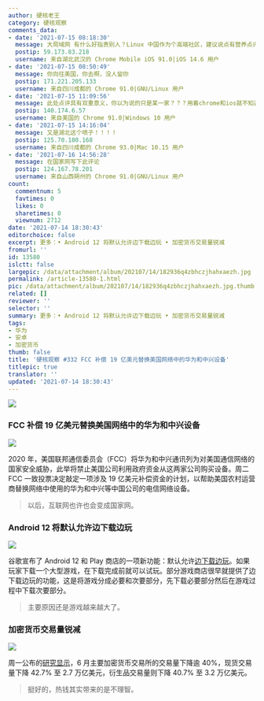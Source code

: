 ```yaml
---
author: 硬核老王
category: 硬核观察
comments_data:
- date: '2021-07-15 08:18:30'
  message: 大局域网 有什么好指责别人？Linux 中国作为个高端社区，建议说点有营养点评。双重标准真的好吗？
  postip: 59.173.83.218
  username: 来自湖北武汉的 Chrome Mobile iOS 91.0|iOS 14.6 用户
- date: '2021-07-15 08:50:49'
  message: 你向往美国，你去啊，没人留你
  postip: 171.221.205.133
  username: 来自四川成都的 Chrome 91.0|GNU/Linux 用户
- date: '2021-07-15 11:09:56'
  message: 此处点评具有双重意义，你以为说的只是某一家？？？用着chrome和ios就不知道自己姓什么了？？？
  postip: 140.174.6.57
  username: 来自美国的 Chrome 91.0|Windows 10 用户
- date: '2021-07-15 14:16:04'
  message: 又是湖北这个喷子！！！！
  postip: 125.70.180.168
  username: 来自四川成都的 Chrome 93.0|Mac 10.15 用户
- date: '2021-07-16 14:56:28'
  message: 在国家网写下此评论
  postip: 124.167.78.201
  username: 来自山西朔州的 Chrome 91.0|GNU/Linux 用户
count:
  commentnum: 5
  favtimes: 0
  likes: 0
  sharetimes: 0
  viewnum: 2712
date: '2021-07-14 18:30:43'
editorchoice: false
excerpt: 更多：• Android 12 将默认允许边下载边玩 • 加密货币交易量锐减
fromurl: ''
id: 13580
islctt: false
largepic: /data/attachment/album/202107/14/182936q4zbhczjhahxaezh.jpg
permalink: /article-13580-1.html
pic: /data/attachment/album/202107/14/182936q4zbhczjhahxaezh.jpg.thumb.jpg
related: []
reviewer: ''
selector: ''
summary: 更多：• Android 12 将默认允许边下载边玩 • 加密货币交易量锐减
tags:
- 华为
- 安卓
- 加密货币
thumb: false
title: '硬核观察 #332 FCC 补偿 19 亿美元替换美国网络中的华为和中兴设备'
titlepic: true
translator: ''
updated: '2021-07-14 18:30:43'
---
```


![](/data/attachment/album/202107/14/182936q4zbhczjhahxaezh.jpg)


### FCC 补偿 19 亿美元替换美国网络中的华为和中兴设备


![](/data/attachment/album/202107/14/182944x87d99f29ucsg8fo.jpg)


2020 年，美国联邦通信委员会（FCC）将华为和中兴通讯列为对美国通信网络的国家安全威胁，此举将禁止美国公司利用政府资金从这两家公司购买设备。周二 FCC 一致投票决定敲定一项涉及 19 亿美元补偿资金的计划，以帮助美国农村运营商替换网络中使用的华为和中兴等中国公司的电信网络设备。



> 
> 以后，互联网也许也会变成国家网。
> 
> 
> 


### Android 12 将默认允许边下载边玩


![](/data/attachment/album/202107/14/183007gh8lfs9gg6eeugg5.jpg)


谷歌宣布了 Android 12 和 Play 商店的一项新功能：默认允许[边下载边玩](https://arstechnica.com/gadgets/2021/07/android-12s-play-as-you-download-scheme-will-make-games-start-twice-as-fast/)。如果玩家下载一个大型游戏，在下载完成前就可以试玩。部分游戏商店很早就提供了边下载边玩的功能，这是将游戏分成必要和次要部分，先下载必要部分然后在游戏过程中下载次要部分。



> 
> 主要原因还是游戏越来越大了。
> 
> 
> 


### 加密货币交易量锐减


![](/data/attachment/album/202107/14/183029yfdk2z8p8tn2bp9d.jpg)


周一公布的[研究显示](https://cn.reuters.com/article/transactions-cryptocurrency-0712-mon-idCNKBS2EJ02Y?il=0)，6 月主要加密货币交易所的交易量下降逾 40%，现货交易量下降 42.7% 至 2.7 万亿美元，衍生品交易量则下降 40.7% 至 3.2 万亿美元。



> 
> 挺好的，热钱其实带来的是不理智。
> 
> 
>